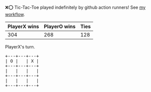 :x::o: Tic-Tac-Toe played indefinitely by github action runners! See [my workflow](.github/workflows/play.yaml).

|PlayerX wins|PlayerO wins|Ties|
|-|-|-|
|304|268|128|

PlayerX's turn.

<pre>
+---+---+---+
| O |   | X |
+---+---+---+
|   |   |   |
+---+---+---+
|   |   |   |
+---+---+---+
</pre>
